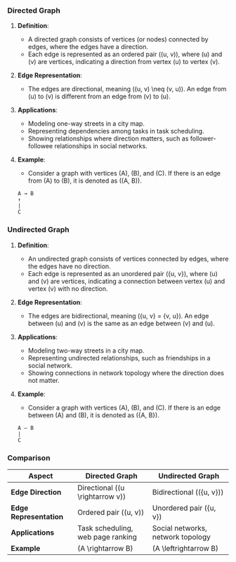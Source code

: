 ### Directed Graph

1. **Definition**:
   - A directed graph consists of vertices (or nodes) connected by edges, where the edges have a direction.
   - Each edge is represented as an ordered pair \((u, v)\), where \(u\) and \(v\) are vertices, indicating a direction from vertex \(u\) to vertex \(v\).

2. **Edge Representation**:
   - The edges are directional, meaning \((u, v) \neq (v, u)\). An edge from \(u\) to \(v\) is different from an edge from \(v\) to \(u\).

3. **Applications**:
   - Modeling one-way streets in a city map.
   - Representing dependencies among tasks in task scheduling.
   - Showing relationships where direction matters, such as follower-followee relationships in social networks.

4. **Example**:
   - Consider a graph with vertices \(A\), \(B\), and \(C\). If there is an edge from \(A\) to \(B\), it is denoted as \((A, B)\).

   ```
   A → B
   ↑
   |
   C
   ```

### Undirected Graph

1. **Definition**:
   - An undirected graph consists of vertices connected by edges, where the edges have no direction.
   - Each edge is represented as an unordered pair \(\{u, v\}\), where \(u\) and \(v\) are vertices, indicating a connection between vertex \(u\) and vertex \(v\) with no direction.

2. **Edge Representation**:
   - The edges are bidirectional, meaning \(\{u, v\} = \{v, u\}\). An edge between \(u\) and \(v\) is the same as an edge between \(v\) and \(u\).

3. **Applications**:
   - Modeling two-way streets in a city map.
   - Representing undirected relationships, such as friendships in a social network.
   - Showing connections in network topology where the direction does not matter.

4. **Example**:
   - Consider a graph with vertices \(A\), \(B\), and \(C\). If there is an edge between \(A\) and \(B\), it is denoted as \(\{A, B\}\).

   ```
   A — B
   | 
   C
   ```

### Comparison

| Aspect                | Directed Graph                     | Undirected Graph                 |
|-----------------------|------------------------------------|----------------------------------|
| **Edge Direction**    | Directional (\(u \rightarrow v\))  | Bidirectional (\(\{u, v\}\))     |
| **Edge Representation**| Ordered pair \((u, v)\)           | Unordered pair \(\{u, v\}\)      |
| **Applications**      | Task scheduling, web page ranking | Social networks, network topology|
| **Example**           | \(A \rightarrow B\)                | \(A \leftrightarrow B\)          |

